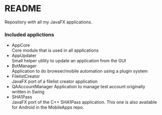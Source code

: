 # README #

Repository with all my JavaFX applications.

### Included applictions ###
* AppCore	   
  Core module that is used in all applications
* AppUpdater 	   
  Small helper utility to update an application from the GUI
* BotManager 	   
  Application to do browser/mobile automation using a plugin system
* FilelistCreator  
  JavaFX port of a filelist creator application
* QAAccountManager 
  Application to manage test account originally written in Swing
* SHA1Pass	   
  JavaFX port of the C++ SHA1Pass application. This one is also available for Android in the MobileApps repo.
